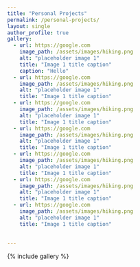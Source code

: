 ```yaml
---
title: "Personal Projects"
permalink: /personal-projects/
layout: single
author_profile: true
gallery:
  - url: https://google.com
    image_path: /assets/images/hiking.png
    alt: "placeholder image 1"
    title: "Image 1 title caption"
    caption: "Hello"
  - url: https://google.com
    image_path: /assets/images/hiking.png
    alt: "placeholder image 1"
    title: "Image 1 title caption"
  - url: https://google.com
    image_path: /assets/images/hiking.png
    alt: "placeholder image 1"
    title: "Image 1 title caption"
  - url: https://google.com
    image_path: /assets/images/hiking.png
    alt: "placeholder image 1"
    title: "Image 1 title caption"
  - url: https://google.com
    image_path: /assets/images/hiking.png
    alt: "placeholder image 1"
    title: "Image 1 title caption"
  - url: https://google.com
    image_path: /assets/images/hiking.png
    alt: "placeholder image 1"
    title: "Image 1 title caption"
  - url: https://google.com
    image_path: /assets/images/hiking.png
    alt: "placeholder image 1"
    title: "Image 1 title caption"
    
    
---
```


{% include gallery %}

